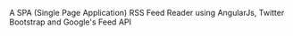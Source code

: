 A SPA (Single Page Application) RSS Feed Reader using AngularJs, Twitter Bootstrap and Google's Feed API
